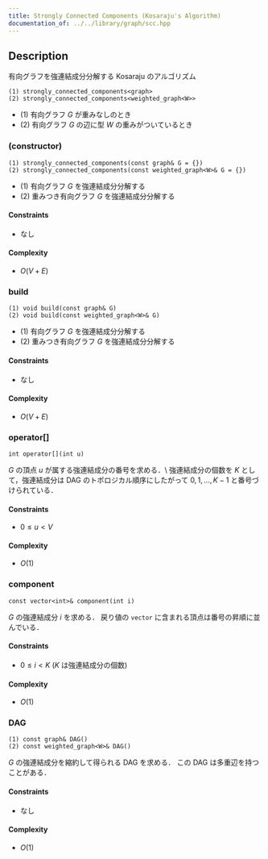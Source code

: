 ```yaml
---
title: Strongly Connected Components (Kosaraju's Algorithm)
documentation_of: ../../library/graph/scc.hpp
---
```


## Description
有向グラフを強連結成分分解する Kosaraju のアルゴリズム
```
(1) strongly_connected_components<graph>
(2) strongly_connected_components<weighted_graph<W>>
```
- (1) 有向グラフ $G$ が重みなしのとき
- (2) 有向グラフ $G$ の辺に型 $W$ の重みがついているとき

### (constructor)
```
(1) strongly_connected_components(const graph& G = {})
(2) strongly_connected_components(const weighted_graph<W>& G = {})
```
- (1) 有向グラフ $G$ を強連結成分分解する
- (2) 重みつき有向グラフ $G$ を強連結成分分解する

#### Constraints
- なし

#### Complexity
- $O(V+E)$

### build
```
(1) void build(const graph& G)
(2) void build(const weighted_graph<W>& G)
```
- (1) 有向グラフ $G$ を強連結成分分解する
- (2) 重みつき有向グラフ $G$ を強連結成分分解する

#### Constraints
- なし

#### Complexity
- $O(V+E)$

### operator[]
```
int operator[](int u)
```
$G$ の頂点 $u$ が属する強連結成分の番号を求める．\\
強連結成分の個数を $K$ として，強連結成分は DAG のトポロジカル順序にしたがって $0,1,\ldots,K-1$ と番号づけられている．

#### Constraints
- $0\le u\lt V$

#### Complexity
- $O(1)$

### component
```
const vector<int>& component(int i)
```
$G$ の強連結成分 $i$ を求める．
戻り値の ``vector`` に含まれる頂点は番号の昇順に並んでいる．

#### Constraints
- $0\le i\lt K$ ($K$ は強連結成分の個数)

#### Complexity
- $O(1)$

### DAG
```
(1) const graph& DAG()
(2) const weighted_graph<W>& DAG()
```
$G$ の強連結成分を縮約して得られる DAG を求める．
この DAG は多重辺を持つことがある．

#### Constraints
- なし

#### Complexity
- $O(1)$

